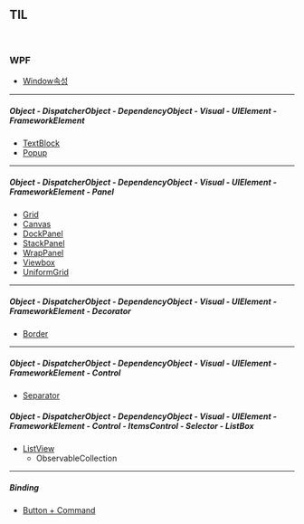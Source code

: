 ## TIL

<br/>



### WPF

- [Window속성](https://github.com/BuMinKyoo/TIL/tree/main/WPF/Window%EC%86%8D%EC%84%B1)

***

##### Object - DispatcherObject - DependencyObject - Visual - UIElement - FrameworkElement
- [TextBlock](https://github.com/BuMinKyoo/TIL/tree/main/WPF/TextBlock)
- [Popup](https://github.com/BuMinKyoo/TIL/tree/main/WPF/Popup)

***

##### Object - DispatcherObject - DependencyObject - Visual - UIElement - FrameworkElement - Panel
- [Grid](https://github.com/BuMinKyoo/TIL/tree/main/WPF/Grid)
- [Canvas](https://github.com/BuMinKyoo/TIL/tree/main/WPF/Canvas)
- [DockPanel](https://github.com/BuMinKyoo/TIL/tree/main/WPF/DockPanel)
- [StackPanel](https://github.com/BuMinKyoo/TIL/tree/main/WPF/StackPanel)
- [WrapPanel](https://github.com/BuMinKyoo/TIL/tree/main/WPF/WrapPanel)
- [Viewbox](https://github.com/BuMinKyoo/TIL/tree/main/WPF/Viewbox)
- [UniformGrid](https://github.com/BuMinKyoo/TIL/tree/main/WPF/UniformGrid)

***

##### Object - DispatcherObject - DependencyObject - Visual - UIElement - FrameworkElement - Decorator
- [Border](https://github.com/BuMinKyoo/TIL/tree/main/WPF/Border)

***

##### Object - DispatcherObject - DependencyObject - Visual - UIElement - FrameworkElement - Control
- [Separator](https://github.com/BuMinKyoo/TIL/tree/main/WPF/Separator)

##### Object - DispatcherObject - DependencyObject - Visual - UIElement - FrameworkElement - Control - ItemsControl - Selector - ListBox
- [ListView](https://github.com/BuMinKyoo/TIL/tree/main/WPF/ListView)
  - ObservableCollection

***

##### Binding
- [Button + Command](https://github.com/BuMinKyoo/TIL/tree/main/WPF/Button%20%2B%20Command)
